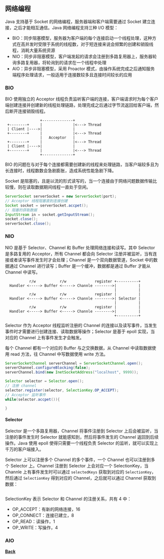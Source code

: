 ## 网络编程

Java 支持基于 Socket 的网络编程，服务器端和客户端需要通过 Socket 建立连接，之后才能相互通信。Java 网络编程支持三种 I/O 模型：

- BIO：同步阻塞模型，服务器为客户端的每个连接启动一个线程处理，这种方式在高并发时受限于系统的线程数，对于短连接来说会频繁的创建和销毁线程，消耗大量系统资源
- NIO：同步非阻塞模型，客户端发起的请求会注册到多路复用器上，服务器轮询多路复用器，将轮询到的请求在一个线程中处理
- AIO：异步非阻塞模型，采用 Proactor 模式，由操作系统完成之后通知服务端程序处理请求，一般适用于连接数较多且连接时间较长的应用


### BIO

BIO 使用独立的 Acceptor 线程负责监听客户端的连接，客户端请求时为每个客户端创建连接并创建新的线程处理链路，处理完成之后通过字节流返回给客户端，然后断开连接销毁线程。

```
                +--------------+
 +--------+     |              |<---> Thread
 | Client |---->|              |
 +--------+     |              |<---> Thread
                |   Acceptor   |
 +--------+     |              |<---> Thread
 | Client |---->|              |
 +--------+     |              |<---> Thread
                +--------------+
```
BIO 的问题在与对于每个连接都需要创建新的线程来处理链路，当客户端较多且为长连接时，线程数数会急剧膨胀，造成系统性能急剧下降。

Socket 是阻塞的，且是以流的形式读写的，当一个连接由于网络问题数据传输比较慢，则在读取数据期间线程一直处于空闲。

```java
ServerSocket serverSocket = new ServerSocket(port);
// Acceptor 线程阻塞直到连接创建
Socket socket = serverSocket.accpet();
// 阻塞的获取数据
InputStream in = socket.getInputStream();
socket.close();
serverSocket.close();
```

### NIO

NIO 是基于 Selector、Channel 和 Buffer 处理网络连接和读写。其中 Selector 是多路复用的 Acceptor，所有 Channel 都会向 Selector 注册并被监听，当有连接或者读写事件发生时才会处理；Channel 是一个双向数据管道，Socket 中的数据通过 Channel 进行读写；Buffer 是一个缓冲，数据都是通过 Buffer 才能从 Channel 中读写。

```
           r/w           r/w             register +----------+
  Handler <-----> Buffer <-----> Channle -------->|          |
                                                  |          |
           r/w           r/w             register |          |
  Handler <-----> Buffer <-----> Channle -------->| Selector |
                                                  |          |
           r/w           r/w             register |          |
  Handler <-----> Buffer <-----> Channle -------->|          |
                                                  +----------+
```
Selector 作为 Acceptor 线程监听注册的 Channel 的连接以及读写事件，当发生事件时才需要进行创建连接、读取数据等操作；Selector 是基于 epoll 实现，当对应的 Channel 上有事件发生才会触发。

每个 Channel 都有一个对应的 Buffer 与之交换数据，从 Channel 中读取数据使用 read 方法，往 Channel 中写数据使用 write 方法。 

```java
ServerSocketChannel serverChannel = ServerSocketChannel.open();
serverChannel.configureBlocking(false);
serverChannel.bind(new InetSocketAddress("localhost", 9999));

Selector selector = Selector.open();
// 注册 channel
selector.register(selector, SelectionKey.OP_ACCEPT);
// Acceptor 监听事件
while(selector.accpet()){
    
}
```



#### Selector

Selector 是一个多路复用器，Channel 将事件注册到 Selector 上后会被监听，当注册的事件发生时 Selector 就能感知到，然后将事件发生的 Channel 返回到后续操作。Java 使用 epoll 使得只需要一个线程负责 Selector 的监听，就可以实现上千万的客户端接入。

Selector 上可以注册多个 Channel 的多个事件，一个 Channel 也可以注册到多个 Selector 上。Channel 注册到 Selector 上会对应一个 SelectionKey，当 Channle 上有事件发生时可以通过 ```selectedKeys``` 获取到对应的 ```SelectionKey```，然后通过 ```SelectionKey``` 得到对应的 Channel，之后就可以通过 Channel 获取到数据：
```java

```

SelectionKey 表示 Selector 和 Channel 的注册关系，共有 4 中：
- OP_ACCEPT：有新的网络连接，16
- OP_CONNECT：连接已建立，8
- OP_READ：读操作，1
- OP_WRITE：写操作，4

### AIO



**[Back](../)**
